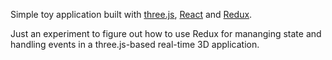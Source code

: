 Simple toy application built with [three.js](https://github.com/mrdoob/three.js), [React](https://github.com/facebook/react) and [Redux](https://github.com/reactjs/redux).

Just an experiment to figure out how to use Redux for mananging state and handling events in a three.js-based real-time 3D application.